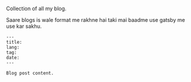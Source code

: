 Collection of all my blog.

Saare blogs is wale format me rakhne hai taki mai baadme use gatsby me use kar
sakhu. 
```
---
title:
lang:
tag:
date:
---

Blog post content.

```
